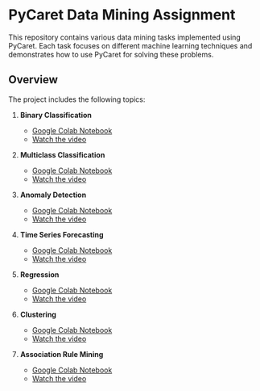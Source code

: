 # PyCaret Data Mining Assignment

This repository contains various data mining tasks implemented using PyCaret. Each task focuses on different machine learning techniques and demonstrates how to use PyCaret for solving these problems.

## Overview

The project includes the following topics:

1. **Binary Classification**
   - [Google Colab Notebook](https://colab.research.google.com/drive/1Gtz2evB7dvwlmEXVwEOhAPA8M8F-wDm0)
   - [Watch the video](https://youtu.be/lGSWrOnY3D0)

2. **Multiclass Classification**
   - [Google Colab Notebook](https://colab.research.google.com/drive/1xyAcZndzd0_1cdGo5N48OMO_vqs2HFpg)
   - [Watch the video](https://youtu.be/BuVDT0MtfEQ)

3. **Anomaly Detection**
   - [Google Colab Notebook](https://colab.research.google.com/drive/19DFGQZAXMFXbgVT054MhJjrciJE88Jdw)
   - [Watch the video](https://youtu.be/sn5JbwwK1yQ)

4. **Time Series Forecasting**
   - [Google Colab Notebook](https://colab.research.google.com/drive/1CoB1gvcCAROceR9rpPRCILzjZO7yRxi-)
   - [Watch the video](https://youtu.be/-uMVvFnx6rA)

5. **Regression**
   - [Google Colab Notebook](https://colab.research.google.com/drive/1yQK5xPj1lixr-qOTW8cONliJiXk_VEi9)
   - [Watch the video](https://youtu.be/5mHU8_GWmPY)

6. **Clustering**
   - [Google Colab Notebook](https://colab.research.google.com/drive/1CwIZRjR4WMexJNmmaVPU56tLWpbiUVV8)
   - [Watch the video](https://youtu.be/eWdpY5MGF8g)

7. **Association Rule Mining**
   - [Google Colab Notebook](https://colab.research.google.com/drive/1XLcb2xtygp5bNoBPGBMeBbOlPLxW1V7K)
   - [Watch the video](https://youtu.be/z1maQ_wvvRQ)

